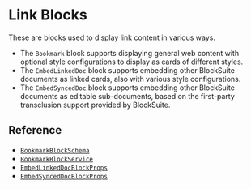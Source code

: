 # Link Blocks

These are blocks used to display link content in various ways.

- The `Bookmark` block supports displaying general web content with optional style configurations to display as cards of different styles.
- The `EmbedLinkedDoc` block supports embedding other BlockSuite documents as linked cards, also with various style configurations.
- The `EmbedSyncedDoc` block supports embedding other BlockSuite documents as editable sub-documents, based on the first-party transclusion support provided by BlockSuite.

## Reference

- [`BookmarkBlockSchema`](/api/@blocksuite/blocks/variables/BookmarkBlockSchema.html)
- [`BookmarkBlockService`](/api/@blocksuite/blocks/classes/BookmarkBlockService.html)
- [`EmbedLinkedDocBlockProps`](/api/@blocksuite/blocks/type-aliases/EmbedLinkedDocBlockProps.html)
- [`EmbedSyncedDocBlockProps`](/api/@blocksuite/blocks/type-aliases/EmbedSyncedDocBlockProps.html)
